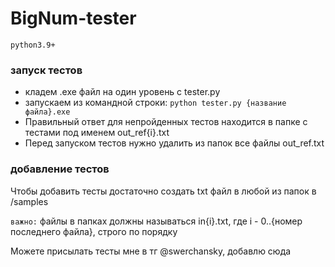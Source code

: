 # BigNum-tester

`python3.9+`

### запуск тестов

+ кладем .exe файл на один уровень с tester.py
+ запускаем из командной строки: `python tester.py {название файла}.exe`
+ Правильный ответ для непройденных тестов находится в папке с тестами под именем out_ref{i}.txt
+ Перед запуском тестов нужно удалить из папок все файлы out_ref.txt

### добавление тестов

Чтобы добавить тесты достаточно создать txt файл в любой из папок в /samples

`важно:` файлы в папках должны называться in{i}.txt, где i - 0..{номер последнего файла}, строго по порядку 

Можете присылать тесты мне в тг @swerchansky, добавлю сюда
